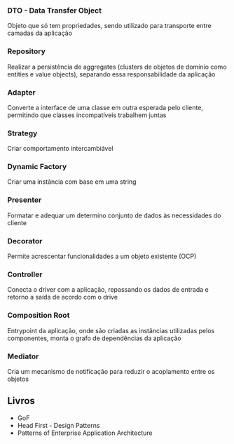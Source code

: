 ### DTO - Data Transfer Object
Objeto que só tem propriedades, sendo utilizado para transporte entre camadas da aplicação

### Repository
Realizar a persistência de aggregates (clusters de objetos de domínio como entities e value objects), separando essa responsabilidade da aplicação

### Adapter
Converte a interface de uma classe em outra esperada pelo cliente, permitindo que classes incompatíveis trabalhem juntas

### Strategy
Criar comportamento intercambiável


### Dynamic Factory
Criar uma instância com base em uma string

### Presenter
Formatar e adequar um determino conjunto de dados às necessidades do cliente

### Decorator
Permite acrescentar funcionalidades a um objeto existente (OCP)

### Controller
Conecta o driver com a aplicação, repassando os dados de entrada e retorno a saída de acordo com o drive

### Composition Root
Entrypoint da aplicação, onde são criadas as instâncias utilizadas pelos componentes, monta o grafo de dependências da aplicação

### Mediator
Cria um mecanismo de notificação para reduzir o acoplamento entre os objetos

## Livros

- GoF
- Head First - Design Patterns
- Patterns of Enterprise Application Architecture
